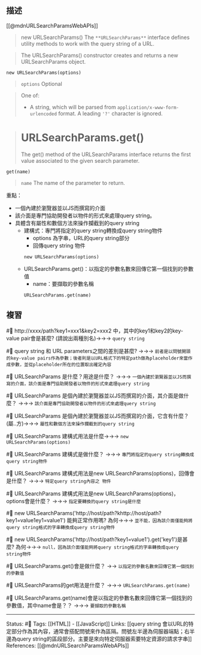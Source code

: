 ## 描述



[[@mdnURLSearchParamsWebAPIs]]
> new URLSearchParams()
> The `**URLSearchParams**` interface defines utility methods to work with the query string of a URL.


> The URLSearchParams() constructor creates and returns a new URLSearchParams object.
```
new URLSearchParams(options)
```

> `options` Optional

> One of:
> -   A string, which will be parsed from `application/x-www-form-urlencoded` format. A leading `'?'` character is ignored.

> # URLSearchParams.get()
> The get() method of the URLSearchParams interface returns the first value associated to the given search parameter.


```
get(name)
```
> `name`
> The name of the parameter to return.

重點：
- 一個內建於瀏覽器並以JS而撰寫的介面
- 該介面是專門協助開發者以物件的形式來處理query string。
- 具體含有屬性和數個方法來操作攔截到的query string
	- 建構式：專門將指定的query string轉換成query string物件
		- options 為字串，URL的query string部分
		- 回傳query string 物件
		```
		new URLSearchParams(options)
	   ```
	- URLSearchParams.get()：以指定的參數名數來回傳它第一個找到的參數值
		- name：要擷取的參數名稱
		```
	  URLSearchParams.get(name)
	   ```

## 複習


#🧠 http://xxxx/path?key1=xxx1&key2=xxx2 中，其中的key1和key2的key-value pair會是甚麼? (請說出兩種別名)->->-> `query string`
<!--SR:!2023-09-23,23,250-->

#🧠 query string 和 URL parameters之間的差別是甚麼? ->->-> `前者是以問號開頭的key-value pairs作為參數；後者則是以URL格式下的特定path做為placeholder來當作成參數，並從placeholder所在的位置取出確定內容`
<!--SR:!2023-09-11,8,230-->

#🧠 URLSearchParams 是什麼？用途是什麼？ ->->-> `一個內建於瀏覽器並以JS而撰寫的介面，該介面是專門協助開發者以物件的形式來處理query string`
<!--SR:!2023-09-10,7,248-->


#🧠 URLSearchParams 是個內建於瀏覽器並以JS而撰寫的介面，其介面是做什麼？ ->->-> `該介面是專門協助開發者以物件的形式來處理query string`
<!--SR:!2023-09-22,14,248-->


#🧠 URLSearchParams 是個內建於瀏覽器並以JS而撰寫的介面，它含有什麼？(屬..方)->->-> `屬性和數個方法來操作攔截到的query string`
<!--SR:!2023-11-21,82,230-->

#🧠  URLSearchParams 建構式用法是什麼->->-> `new URLSearchParams(options)`
<!--SR:!2023-09-10,7,248-->


#🧠 URLSearchParams 建構式是做什麼？ ->->-> `專門將指定的query string轉換成query string物件`
<!--SR:!2023-09-22,14,248-->


#🧠 URLSearchParams 建構式用法是new URLSearchParams(options)，回傳會是什麼？ ->->-> `特定query string內容之 物件`
<!--SR:!2023-09-10,7,248-->


#🧠 URLSearchParams 建構式用法是new URLSearchParams(options)，options會是什麼？ ->->-> `指定要轉換的query string是什麼`
<!--SR:!2023-09-09,6,248-->

#🧠 new URLSearchParams('http://host/path?khttp://host/path?key1=value1ey1=value1') 能夠正常作用嗎? 為何->->-> `並不能，因為該介面僅能夠將query string格式的字串轉換成query string物件`
<!--SR:!2023-09-09,6,246-->

#🧠 new URLSearchParams('http://host/path?key1=value1').get('key1')是甚麼? 為何->->-> `null，因為該介面僅能夠將query string格式的字串轉換成query string物件`
<!--SR:!2023-09-10,7,246-->


#🧠 URLSearchParams.get()會是做什麼？ ->-> `以指定的參數名數來回傳它第一個找到的參數值`

#🧠 URLSearchParams的get用法是什麼？ ->->-> `URLSearchParams.get(name)`
<!--SR:!2023-11-08,83,230-->


#🧠 URLSearchParams.get(name)會是以指定的參數名數來回傳它第一個找到的參數值，其中name會是？？ ->->-> `要擷取的參數名稱`
<!--SR:!2023-09-19,189,250-->



---
Status: #🌱 
Tags: 
[[HTML]] - [[JavaScript]]
Links:
[[query string 會以URL的特定部分作為其內容，通常會搭配問號來作為區隔。問號左半邊為伺服器端點；右半邊為query string的區段部分。主要是來向特定伺服器索要特定資源的請求字串]]
References:
[[@mdnURLSearchParamsWebAPIs]]